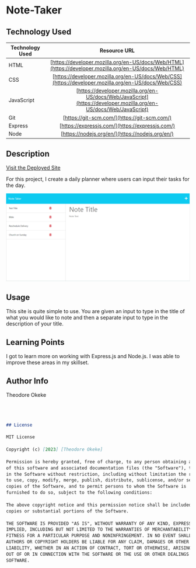 # Note-Taker
## Technology Used 

| Technology Used         | Resource URL           | 
| ------------- |:-------------:| 
| HTML    | [https://developer.mozilla.org/en-US/docs/Web/HTML](https://developer.mozilla.org/en-US/docs/Web/HTML) 
| CSS     | [https://developer.mozilla.org/en-US/docs/Web/CSS](https://developer.mozilla.org/en-US/docs/Web/CSS)
| JavaScript | [https://developer.mozilla.org/en-US/docs/Web/JavaScript](https://developer.mozilla.org/en-US/docs/Web/JavaScript)
| Git | [https://git-scm.com/](https://git-scm.com/) 
| Express | [https://expressjs.com/](https://expressjs.com/)
| Node | [https://nodejs.org/en/](https://nodejs.org/en/)
## Description 

[Visit the Deployed Site]()

For this project, I create a daily planner where users can input their tasks for the day.


![Site Langing Page](./images/Note-taker.png)


## Usage 
This site is quite simple to use. You are given an input to type in the title of what you would like to note and then a separate input to type in the description of your title.


## Learning Points 
I got to learn more on working with Express.js and Node.js. I was able to improve these areas in my skillset.



## Author Info
Theodore Okeke

```md



## License

MIT License

Copyright (c) [2023] [Theodore Okeke]

Permission is hereby granted, free of charge, to any person obtaining a copy
of this software and associated documentation files (the "Software"), to deal
in the Software without restriction, including without limitation the rights
to use, copy, modify, merge, publish, distribute, sublicense, and/or sell
copies of the Software, and to permit persons to whom the Software is
furnished to do so, subject to the following conditions:

The above copyright notice and this permission notice shall be included in all
copies or substantial portions of the Software.

THE SOFTWARE IS PROVIDED "AS IS", WITHOUT WARRANTY OF ANY KIND, EXPRESS OR
IMPLIED, INCLUDING BUT NOT LIMITED TO THE WARRANTIES OF MERCHANTABILITY,
FITNESS FOR A PARTICULAR PURPOSE AND NONINFRINGEMENT. IN NO EVENT SHALL THE
AUTHORS OR COPYRIGHT HOLDERS BE LIABLE FOR ANY CLAIM, DAMAGES OR OTHER
LIABILITY, WHETHER IN AN ACTION OF CONTRACT, TORT OR OTHERWISE, ARISING FROM,
OUT OF OR IN CONNECTION WITH THE SOFTWARE OR THE USE OR OTHER DEALINGS IN THE
SOFTWARE.